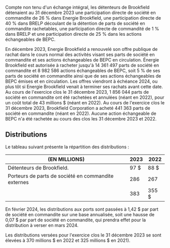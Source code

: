 Compte non tenu d'un échange intégral, les détenteurs de Brookfield détenaient au 31 décembre 2023 une participation directe de société en commandite de 26 % dans Energie Brookfield, une participation directe de 40 % dans BRELP découlant de la détention de parts de société en commandite rachetables, une participation directe de commandité de 1 % dans BRELP et une participation directe de 25 % dans les actions échangeables de BEPC.

En décembre 2023, Energie Brookfield a renouvelé son offre publique de rachat dans le cours normal des activités visant ses parts de société en commandite et ses actions échangeables de BEPC en circulation. Énergie Brookfield est autorisée à racheter jusqu'à 14 361 497 parts de société en commandite et 8 982 586 actions échangeables de BEPC, soit 5 % de ses parts de société en commandite ainsi que de ses actions échangeables de BEPC émises et en circulation. Les offres viendront à échéance 2024, ou plus tôt si Energie Brookfield venait à terminer ses rachats avant cette date. Au cours de l'exercice clos le 31 décembre 2023, 1 856 044 parts de société en commandite ont été rachetées et annulées (néant en 2022), pour un coût total de 43 millions \$ (néant en 2022). Au cours de l'exercice clos le 31 décembre 2023, Brookfield Corporation a acheté 441 363 parts de société en commandite (néant en 2022). Aucune action échangeable de BEPC n'a été rachetée au cours des clos les 31 décembre 2023 et 2022.

## Distributions

Le tableau suivant présente la répartition des distributions :

| (EN MILLIONS)                                       | 2023  | 2022   |
|-----------------------------------------------------|-------|--------|
| Détenteurs de Brookfield.                           | 97 \$ | 88 \$  |
| Porteurs de parts de société en commandite externes | 286   | 267    |
|                                                     | 383   | 355 \$ |

En février 2024, les distributions aux ports sont passées à 1,42 \$ par part de société en commandite sur une base annualisée, soit une hausse de 0,07 \$ par part de société en commandite, qui prendra effet pour la distribution à verser en mars 2024.

Les distributions versées pour l'exercice clos le 31 décembre 2023 se sont élevées à 370 millions \$ en 2022 et 325 millions \$ en 2021).